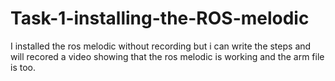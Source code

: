 # Task-1-installing-the-ROS-melodic
I installed the ros melodic without recording but i can write the steps and will recored a video showing that the ros melodic is working and the arm file is too.
